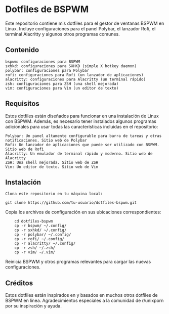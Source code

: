 # Dotfiles de BSPWM

Este repositorio contiene mis dotfiles para el gestor de ventanas BSPWM en Linux. Incluye configuraciones para el panel Polybar, el lanzador Rofi, el terminal Alacritty y algunos otros programas comunes.
## Contenido

    bspwm: configuraciones para BSPWM
    sxhkd: configuraciones para SXHKD (simple X hotkey daemon)
    polybar: configuraciones para Polybar
    rofi: configuraciones para Rofi (un lanzador de aplicaciones)
    alacritty: configuraciones para Alacritty (un terminal rápido)
    zsh: configuraciones para ZSH (una shell mejorada)
    vim: configuraciones para Vim (un editor de texto)

## Requisitos

Estos dotfiles están diseñados para funcionar en una instalación de Linux con BSPWM. Además, es necesario tener instalados algunos programas adicionales para usar todas las características incluidas en el repositorio:

    Polybar: Un panel altamente configurable para barra de tareas y otras notificaciones. Sitio web de Polybar
    Rofi: Un lanzador de aplicaciones que puede ser utilizado con BSPWM. Sitio web de Rofi
    Alacritty: Un emulador de terminal rápido y moderno. Sitio web de Alacritty
    ZSH: Una shell mejorada. Sitio web de ZSH
    Vim: Un editor de texto. Sitio web de Vim

## Instalación

    Clona este repositorio en tu máquina local:

  
```
git clone https://github.com/tu-usuario/dotfiles-bspwm.git
```


Copia los archivos de configuración en sus ubicaciones correspondientes:

```
    cd dotfiles-bspwm
    cp -r bspwm/ ~/.config/
    cp -r sxhkd/ ~/.config/
    cp -r polybar/ ~/.config/
    cp -r rofi/ ~/.config/
    cp -r alacritty/ ~/.config/
    cp -r zsh/ ~/.zsh/
    cp -r vim/ ~/.vim/
```

Reinicia BSPWM y otros programas relevantes para cargar las nuevas configuraciones.

## Créditos

Estos dotfiles están inspirados en y basados en muchos otros dotfiles de BSPWM en línea. Agradecimientos especiales a la comunidad de r/unixporn por su inspiración y ayuda.

